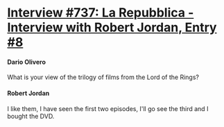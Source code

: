 # [Interview #737: La Repubblica - Interview with Robert Jordan, Entry #8](https://www.theoryland.com/intvmain.php?i=737#8)

#### Dario Olivero

What is your view of the trilogy of films from the Lord of the Rings?

#### Robert Jordan

I like them, I have seen the first two episodes, I'll go see the third and I bought the DVD.

